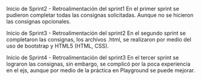 Inicio de Sprint2 - Retroalimentación del sprint1
En el primer sprint se pudieron completar todas las consignas solicitadas. 
Aunque no se hicieron las consignas opcionales.

Inicio de Sprint3 - Retroalimentación del sprint2
En el segundo sprint se completaron las consignas, los archivos .html, se
realizaron por medio del uso de bootstrap y HTML5 (HTML, CSS).

Inicio de Sprint4 - Retroalimentación del sprint3
En el tercer sprint se lograron las consignas, sin embargo, se complicó por la poca experiencia en el ejs, aunque por medio de la práctica en Playground se puede mejorar.

